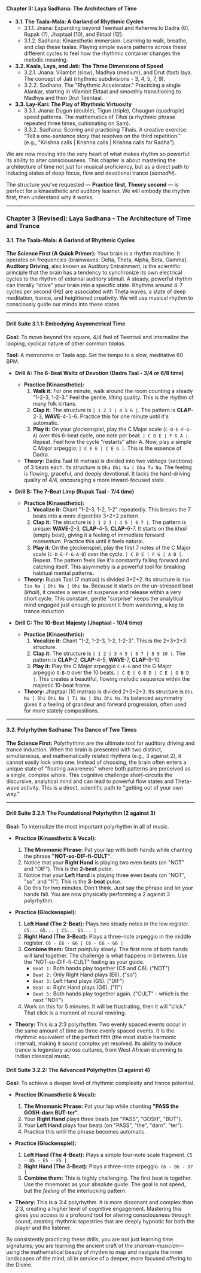 
#### **Chapter 3: Laya Sadhana: The Architecture of Time**
*   **3.1. The Taala-Mala: A Garland of Rhythmic Cycles**
    *   3.1.1. Jnana: Expanding beyond Teentaal and Keherwa to Dadra (6), Rupak (7), Jhaptaal (10), and Ektaal (12).
    *   3.1.2. Sadhana: Kinaesthetic immersion. Learning to walk, breathe, and clap these taalas. Playing simple swara patterns across these different cycles to feel how the rhythmic container changes the melodic meaning.
*   **3.2. Kaala, Laya, and Jati: The Three Dimensions of Speed**
    *   3.2.1. Jnana: Vilambit (slow), Madhya (medium), and Drut (fast) laya. The concept of Jati (rhythmic subdivisions - 3, 4, 5, 7, 9).
    *   3.2.2. Sadhana: The "Rhythmic Accelerator." Practicing a single Alankar, starting in Vilambit Ektaal and smoothly transitioning to Madhya and then Drut Teentaal.
*   **3.3. Lay-Kari: The Play of Rhythmic Virtuosity**
    *   3.3.1. Jnana: Dugun (double), Tigun (triple), Chaugun (quadruple) speed patterns. The mathematics of *Tihai* (a rhythmic phrase repeated three times, culminating on Sam).
    *   3.3.2. Sadhana: Scoring and practicing Tihais. A creative exercise: "Tell a one-sentence story that resolves on the third repetition." (e.g., "Krishna calls | Krishna calls | Krishna calls for Radha").



We are now moving into the very heart of what makes rhythm so powerful: its ability to alter consciousness. This chapter is about mastering the architecture of time not just for musical proficiency, but as a direct path to inducing states of deep focus, flow and devotional trance (*samadhi*).

The structure you've requested — **Practice first, Theory second** — is perfect for a kinaesthetic and auditory learner. We will embody the rhythm first, then understand why it works.

---

### **Chapter 3 (Revised): Laya Sadhana - The Architecture of Time and Trance**

#### **3.1. The Taala-Mala: A Garland of Rhythmic Cycles**

**The Science First (A Quick Primer):** Your brain is a rhythm machine. It operates on frequencies (brainwaves: Delta, Theta, Alpha, Beta, Gamma). **Auditory Driving**, also known as Auditory Entrainment, is the scientific principle that the brain has a tendency to synchronize its own electrical cycles to the rhythm of external auditory stimuli. A steady, powerful rhythm can literally "drive" your brain into a specific state. Rhythms around 4-7 cycles per second (Hz) are associated with Theta waves, a state of deep meditation, trance, and heightened creativity. We will use musical rhythm to consciously guide our minds into these states.

---

#### **Drill Suite 3.1.1: Embodying Asymmetrical Time**

**Goal:** To move beyond the square, 4/4 feel of Teentaal and internalize the looping, cyclical nature of other common *taalas*.

**Tool:** A metronome or Taala app. Set the tempo to a slow, meditative 60 BPM.

*   **Drill A: The 6-Beat Waltz of Devotion (Dadra Taal - 3/4 or 6/8 time)**
    *   **Practice (Kinaesthetic):**
        1.  **Walk it:** For one minute, walk around the room counting a steady "1-2-3, 1-2-3." Feel the gentle, lilting quality. This is the rhythm of many folk kirtans.
        2.  **Clap it:** The structure is `| 1 2 3 | 4 5 6 |`. The pattern is **CLAP**-2-3, **WAVE**-4-5-6. Practice this for one minute until it's automatic.
        3.  **Play it:** On your glockenspiel, play the C Major scale (`C-D-E-F-G-A`) over this 6-beat cycle, one note per beat. `| C D E | F G A |`. Repeat. Feel how the cycle "restarts" after A. Now, play a simple C Major arpeggio: `| C E G | C E G |`. This is the essence of Dadra.
    *   **Theory:** Dadra Taal (6 matras) is divided into two *vibhags* (sections) of 3 beats each. Its structure is `Dha Dhi Na | Dha Tu Na`. The feeling is flowing, graceful, and deeply devotional. It lacks the hard-driving quality of 4/4, encouraging a more inward-focused state.

*   **Drill B: The 7-Beat Limp (Rupak Taal - 7/4 time)**
    *   **Practice (Kinaesthetic):**
        1.  **Vocalize it:** Chant "1-2-3, 1-2, 1-2" repeatedly. This breaks the 7 beats into a more digestible 3+2+2 pattern.
        2.  **Clap it:** The structure is `| 1 2 3 | 4 5 | 6 7 |`. The pattern is unique: **WAVE**-2-3, **CLAP**-4-5, **CLAP**-6-7. It starts on the *khali* (empty beat), giving it a feeling of immediate forward momentum. Practice this until it feels natural.
        3.  **Play it:** On the glockenspiel, play the first 7 notes of the C Major scale (`C-D-E-F-G-A-B`) over the cycle. `| C D E | F G | A B |`. Repeat. The pattern feels like it's constantly falling forward and catching itself. This asymmetry is a powerful tool for breaking habitual mental patterns.
    *   **Theory:** Rupak Taal (7 matras) is divided 3+2+2. Its structure is `Tin Tin Na | Dhi Na | Dhi Na`. Because it starts on the un-stressed beat (*khali*), it creates a sense of suspense and release within a very short cycle. This constant, gentle "surprise" keeps the analytical mind engaged just enough to prevent it from wandering, a key to trance induction.

*   **Drill C: The 10-Beat Majesty (Jhaptaal - 10/4 time)**
    *   **Practice (Kinaesthetic):**
        1.  **Vocalize it:** Chant "1-2, 1-2-3, 1-2, 1-2-3". This is the 2+3+2+3 structure.
        2.  **Clap it:** The structure is `| 1 2 | 3 4 5 | 6 7 | 8 9 10 |`. The pattern is **CLAP**-2, **CLAP**-4-5, **WAVE**-7, **CLAP**-9-10.
        3.  **Play it:** Play the C Major arpeggio `C-E-G` and the G Major arpeggio `G-B-D` over the 10 beats. `| C E | G B D | C E | G B D |`. This creates a beautiful, flowing melodic sequence within the majestic 10-beat frame.
    *   **Theory:** Jhaptaal (10 matras) is divided 2+3+2+3. Its structure is `Dhi Na | Dhi Dhi Na | Ti Na | Dhi Dhi Na`. Its balanced asymmetry gives it a feeling of grandeur and forward progression, often used for more stately compositions.

---

#### **3.2. Polyrhythm Sadhana: The Dance of Two Times**

**The Science First:** Polyrhythms are the ultimate tool for auditory driving and trance induction. When the brain is presented with two distinct, simultaneous, and mathematically related rhythms (e.g., 3 against 2), it cannot easily lock onto one. Instead of choosing, the brain often enters a unique state of "floating awareness" where both patterns are perceived as a single, complex whole. This cognitive challenge short-circuits the discursive, analytical mind and can lead to powerful flow states and Theta-wave activity. This is a direct, scientific path to "getting out of your own way."

---

#### **Drill Suite 3.2.1: The Foundational Polyrhythm (2 against 3)**

**Goal:** To internalize the most important polyrhythm in all of music.

*   **Practice (Kinaesthetic & Vocal):**
    1.  **The Mnemonic Phrase:** Pat your lap with both hands while chanting the phrase **"NOT-so-DIF-fi-CULT"**.
    2.  Notice that your **Right Hand** is playing two even beats (on "NOT" and "DIF"). This is the **2-beat** pulse.
    3.  Notice that your **Left Hand** is playing three even beats (on "NOT", "so", and "fi"). This is the **3-beat** pulse.
    4.  Do this for two minutes. Don't think. Just say the phrase and let your hands fall. You are now physically performing a 2 against 3 polyrhythm.

*   **Practice (Glockenspiel):**
    1.  **Left Hand (The 2-Beat):** Plays two steady notes in the low register. `C5... G5... | C5... G5... |`
    2.  **Right Hand (The 3-Beat):** Plays a three-note arpeggio in the middle register. `C6 - E6 - G6 | C6 - E6 - G6 |`
    3.  **Combine them:** Start *painfully* slowly. The first note of both hands will land together. The challenge is what happens in between. Use the "NOT-so-DIF-fi-CULT" feeling as your guide.
        *   `Beat 1:` Both hands play together (C5 and C6). ("NOT")
        *   `Beat 2:` Only Right Hand plays (E6). ("so")
        *   `Beat 3:` Left Hand plays (G5). ("DIF")
        *   `Beat 4:` Right Hand plays (G6). ("fi")
        *   `Beat 5:` Both hands play together again. ("CULT" - which is the next "NOT")
    4.  Work on this for 5 minutes. It will be frustrating, then it will "click." That click is a moment of neural rewiring.

*   **Theory:** This is a 2:3 polyrhythm. Two evenly spaced events occur in the same amount of time as three evenly spaced events. It is the rhythmic equivalent of the perfect fifth (the most stable harmonic interval), making it sound complex yet resolved. Its ability to induce trance is legendary across cultures, from West African drumming to Indian classical music.

#### **Drill Suite 3.2.2: The Advanced Polyrhythm (3 against 4)**

**Goal:** To achieve a deeper level of rhythmic complexity and trance potential.

*   **Practice (Kinaesthetic & Vocal):**
    1.  **The Mnemonic Phrase:** Pat your lap while chanting **"PASS the GOSH-darn BUT-ter"**.
    2.  Your **Right Hand** plays three beats (on "PASS", "GOSH", "BUT").
    3.  Your **Left Hand** plays four beats (on "PASS", "the", "darn", "ter").
    4.  Practice this until the phrase becomes automatic.

*   **Practice (Glockenspiel):**
    1.  **Left Hand (The 4-Beat):** Plays a simple four-note scale fragment. `C5 - D5 - E5 - F5 |`
    2.  **Right Hand (The 3-Beat):** Plays a three-note arpeggio. `G6 - B6 - D7 |`
    3.  **Combine them:** This is highly challenging. The first beat is together. Use the mnemonic as your absolute guide. The goal is not speed, but the *feeling* of the interlocking pattern.

*   **Theory:** This is a 3:4 polyrhythm. It is more dissonant and complex than 2:3, creating a higher level of cognitive engagement. Mastering this gives you access to a profound tool for altering consciousness through sound, creating rhythmic tapestries that are deeply hypnotic for both the player and the listener.

By consistently practicing these drills, you are not just learning time signatures; you are learning the ancient craft of the *shaman-musician*—using the mathematical beauty of rhythm to map and navigate the inner landscapes of the mind, all in service of a deeper, more focused offering to the Divine.






